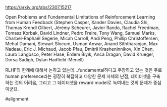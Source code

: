 https://arxiv.org/abs/2307.15217

Open Problems and Fundamental Limitations of Reinforcement Learning from Human Feedback (Stephen Casper, Xander Davies, Claudia Shi, Thomas Krendl Gilbert, Jérémy Scheurer, Javier Rando, Rachel Freedman, Tomasz Korbak, David Lindner, Pedro Freire, Tony Wang, Samuel Marks, Charbel-Raphaël Segerie, Micah Carroll, Andi Peng, Phillip Christoffersen, Mehul Damani, Stewart Slocum, Usman Anwar, Anand Siththaranjan, Max Nadeau, Eric J. Michaud, Jacob Pfau, Dmitrii Krasheninnikov, Xin Chen, Lauro Langosco, Peter Hase, Erdem Bıyık, Anca Dragan, David Krueger, Dorsa Sadigh, Dylan Hadfield-Menell)

RLHF의 한계에 대해서 논하고 있는데...fundamental하다고 주장하고 있는 것은 주로 human preference라는 굉장히 복잡하고 다양한 문제 자체의 난점, 데이터셋을 구축하는 것의 어려움, 그리고 그 데이터셋을 reward model로 녹여내는 것의 문제가 중심이군요.

#alignment 